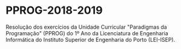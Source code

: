 # PPROG-2018-2019
Resolução dos exercícios da Unidade Curricular "Paradigmas da Programação" (PPROG) do 1º Ano da Licenciatura de Engenharia Informática do Instituto Superior de Engenharia do Porto (LEI-ISEP).
